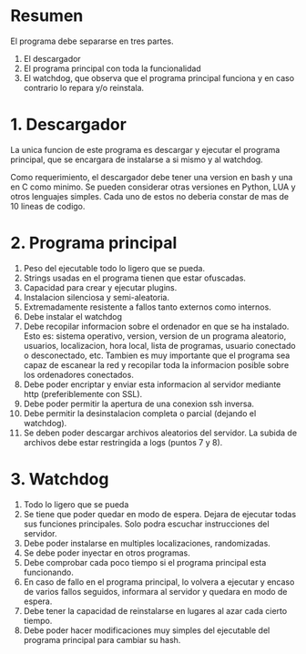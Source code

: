 # Resumen
El programa debe separarse en tres partes.
1. El descargador
2. El programa principal con toda la funcionalidad
3. El watchdog, que observa que el programa principal funciona y en caso contrario lo repara y/o reinstala.

# 1. Descargador

La unica funcion de este programa es descargar y ejecutar el programa principal, que se encargara de instalarse a si mismo y al watchdog.

Como requerimiento, el descargador debe tener una version en bash y una en C como minimo. Se pueden considerar otras versiones en Python, LUA y otros lenguajes simples. Cada uno de estos no deberia constar de mas de 10 lineas de codigo.

# 2. Programa principal

1. Peso del ejecutable todo lo ligero que se pueda.
2. Strings usadas en el programa tienen que estar ofuscadas.
3. Capacidad para crear y ejecutar plugins.
4. Instalacion silenciosa y semi-aleatoria.
5. Extremadamente resistente a fallos tanto externos como internos.
6. Debe instalar el watchdog
7. Debe recopilar informacion sobre el ordenador en que se ha instalado. Esto es: sistema operativo, version, version de un programa aleatorio, usuarios, localizacion, hora local, lista de programas, usuario conectado o desconectado, etc. Tambien es muy importante que el programa sea capaz de escanear la red y recopilar toda la informacion posible sobre los ordenadores conectados. 
8. Debe poder encriptar y enviar esta informacion al servidor mediante http (preferiblemente con SSL).
9. Debe poder permitir la apertura de una conexion ssh inversa.
10. Debe permitir la desinstalacion completa o parcial (dejando el watchdog).
11. Se deben poder descargar archivos aleatorios del servidor. La subida de archivos debe estar restringida a logs (puntos 7 y 8).

# 3. Watchdog

1. Todo lo ligero que se pueda
2. Se tiene que poder quedar en modo de espera. Dejara de ejecutar todas sus funciones principales. Solo podra escuchar instrucciones del servidor.
3. Debe poder instalarse en multiples localizaciones, randomizadas.
4. Se debe poder inyectar en otros programas.
5. Debe comprobar cada poco tiempo si el programa principal esta funcionando.
6. En caso de fallo en el programa principal, lo volvera a ejecutar y encaso de varios fallos seguidos, informara al servidor y quedara en modo de espera.
7. Debe tener la capacidad de reinstalarse en lugares al azar cada cierto tiempo.
8. Debe poder hacer modificaciones muy simples del ejecutable del programa principal para cambiar su hash.